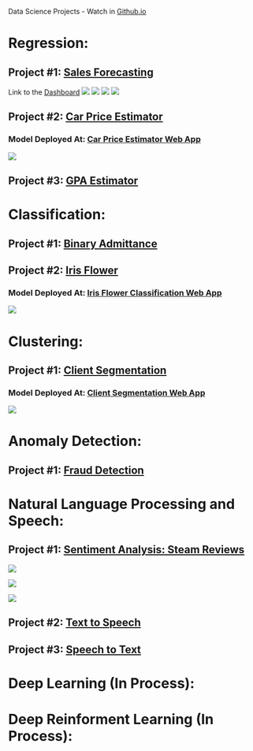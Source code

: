 Data Science Projects - Watch in [Github.io](https://aldanajd.github.io/Data_Scientist/)

# Regression:

## Project #1: [Sales Forecasting](https://github.com/aldanajd/Data_Scientist/tree/main/Machine%20Learning/Regression/Sales_Forescasting) 

Link to the [Dashboard](https://public.tableau.com/views/SalesForecasting_16511965305110/Dashboard1?:language=en-US&:display_count=n&:origin=viz_share_link)
![](https://github.com/aldanajd/Data_Analyst/blob/main/Images/Tableau_dasboard%20-%20sales_clp.png)
![](https://github.com/aldanajd/Data_Scientist/blob/main/Machine%20Learning/Regression/Sales_Forescasting/Images/prophet_predictions2.png)
![](https://github.com/aldanajd/Data_Scientist/blob/main/Machine%20Learning/Regression/Sales_Forescasting/Images/prophet_predictions.JPG)
![](https://github.com/aldanajd/Data_Scientist/blob/main/Machine%20Learning/Regression/Sales_Forescasting/Images/sklearn_rf_predictions.JPG)

## Project #2: [Car Price Estimator](https://github.com/aldanajd/Data_Scientist_I/tree/main/Machine%20Learning/Regression/Cars_price_estimator)

### Model Deployed At: [Car Price Estimator Web App](https://share.streamlit.io/aldanajd/data_scientist/main/Deployment/Regression/Car_price_estimator/car_price_st.py) 

![](https://github.com/aldanajd/Data_Scientist/blob/main/Deployment/Regression/Car_price_estimator/Car_price_web_app.PNG)

## Project #3: [GPA Estimator](https://github.com/aldanajd/Data_Scientist/tree/main/Machine%20Learning/Regression/GPA_estimator) 

# Classification:

## Project #1: [Binary Admittance](https://github.com/aldanajd/Data_Scientist_I/tree/main/Machine%20Learning/Classification/Binary_admittance)

## Project #2: [Iris Flower](https://github.com/aldanajd/Data_Scientist_I/tree/main/Machine%20Learning/Classification/Iris_Flower)

### Model Deployed At: [Iris Flower Classification Web App](https://share.streamlit.io/aldanajd/data_scientist/main/Deployment/Classification/Iris_Classifier/iris_classifier_st.py)

![](https://github.com/aldanajd/Data_Scientist/blob/main/Deployment/Classification/Iris_Classifier/Iris_classifier_web_app.PNG)

# Clustering:

## Project #1: [Client Segmentation](https://github.com/aldanajd/Data_Scientist_I/tree/main/Machine%20Learning/Clustering/Client_segmentation)

### Model Deployed At: [Client Segmentation Web App](https://share.streamlit.io/aldanajd/data_scientist/main/Deployment/Clustering/Multi_clustering/multi_clustering_st.py)

![](https://github.com/aldanajd/Data_Scientist/blob/main/Deployment/Clustering/Multi_clustering/client_segmentation_web_app.PNG)

# Anomaly Detection:

## Project #1: [Fraud Detection](https://github.com/aldanajd/Data_Scientist_I/tree/main/Machine%20Learning/Anomaly%20Detection/Fraud%20Detection)

# Natural Language Processing and Speech:

## Project #1: [Sentiment Analysis: Steam Reviews](https://github.com/aldanajd/Data_Scientist/tree/main/Machine%20Learning/NLP/Sentiment%20Analysis/Steam%20Reviews)

![](https://github.com/aldanajd/Data_Scientist/blob/main/Machine%20Learning/NLP%20%2B%20Speech/Sentiment%20Analysis/Steam%20Reviews/Images/polarity_plot.png)

![](https://github.com/aldanajd/Data_Scientist/blob/main/Machine%20Learning/NLP%20%2B%20Speech/Sentiment%20Analysis/Steam%20Reviews/Images/word_freq.png)

![](https://github.com/aldanajd/Data_Scientist/blob/main/Machine%20Learning/NLP%20%2B%20Speech/Sentiment%20Analysis/Steam%20Reviews/Images/recommendation_df.png)

## Project #2: [Text to Speech](https://github.com/aldanajd/Data_Scientist/tree/main/Machine%20Learning/NLP/Text%20to%20Speech)

## Project #3: [Speech to Text](https://github.com/aldanajd/Data_Scientist/tree/main/Machine%20Learning/NLP/Speech%20to%20Text)

# Deep Learning (In Process):

# Deep Reinforment Learning (In Process):

